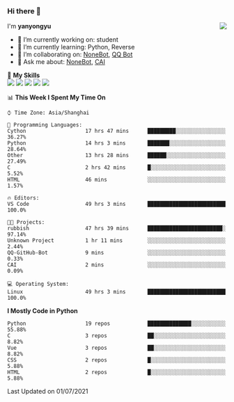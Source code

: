 ### Hi there 👋

<a href="#">
  <img align="right" src="https://github-readme-stats.vercel.app/api?username=yanyongyu&count_private=true&show_icons=true&bg_color=15,f2f7fd,E0EAFC" />
</a>

I'm **yanyongyu**

- 🔭 I’m currently working on: student
- 🌱 I’m currently learning: Python, Reverse
- 👯 I’m collaborating on: [NoneBot](https://github.com/nonebot), [QQ Bot](https://github.com/Mrs4s/go-cqhttp)
- 💬 Ask me about: [NoneBot](https://github.com/nonebot), [CAI](https://github.com/cscs181/CAI)

🌟 **My Skills**  
![](https://img.shields.io/badge/-Python-3e74a2?style=flat-square&logo=Python&logoColor=fff)
![](https://img.shields.io/badge/-Vue-4fc08d?style=flat-square&logo=Vue.js&logoColor=fff)
![](https://img.shields.io/badge/-Node.js-339933?style=flat-square&logo=Node.js&logoColor=fff)
![](https://img.shields.io/badge/-Docker-2496ED?style=flat-square&logo=Docker&logoColor=fff)
![](https://img.shields.io/badge/-Linux-000000?style=flat-square&logo=Linux&logoColor=fff)

<!--START_SECTION:waka-->
📊 **This Week I Spent My Time On** 

```text
⌚︎ Time Zone: Asia/Shanghai

💬 Programming Languages: 
Cython                   17 hrs 47 mins      █████████░░░░░░░░░░░░░░░░   36.27% 
Python                   14 hrs 3 mins       ███████░░░░░░░░░░░░░░░░░░   28.64% 
Other                    13 hrs 28 mins      ██████░░░░░░░░░░░░░░░░░░░   27.49% 
C                        2 hrs 42 mins       █░░░░░░░░░░░░░░░░░░░░░░░░   5.52% 
HTML                     46 mins             ░░░░░░░░░░░░░░░░░░░░░░░░░   1.57%

🔥 Editors: 
VS Code                  49 hrs 3 mins       █████████████████████████   100.0%

🐱‍💻 Projects: 
rubbish                  47 hrs 39 mins      ████████████████████████░   97.14% 
Unknown Project          1 hr 11 mins        ░░░░░░░░░░░░░░░░░░░░░░░░░   2.44% 
QQ-GitHub-Bot            9 mins              ░░░░░░░░░░░░░░░░░░░░░░░░░   0.33% 
CAI                      2 mins              ░░░░░░░░░░░░░░░░░░░░░░░░░   0.09%

💻 Operating System: 
Linux                    49 hrs 3 mins       █████████████████████████   100.0%

```

**I Mostly Code in Python** 

```text
Python                   19 repos            ██████████████░░░░░░░░░░░   55.88% 
C                        3 repos             ██░░░░░░░░░░░░░░░░░░░░░░░   8.82% 
Vue                      3 repos             ██░░░░░░░░░░░░░░░░░░░░░░░   8.82% 
CSS                      2 repos             █░░░░░░░░░░░░░░░░░░░░░░░░   5.88% 
HTML                     2 repos             █░░░░░░░░░░░░░░░░░░░░░░░░   5.88%

```



 Last Updated on 01/07/2021
<!--END_SECTION:waka-->
